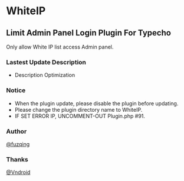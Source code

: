 # WhiteIP

## Limit Admin Panel Login Plugin For Typecho

Only allow White IP list access Admin panel.

### Lastest Update Description

* Description Optimization

### Notice

* When the plugin update, please disable the plugin before updating.
* Please change the plugin directory name to WhiteIP.
* IF SET ERROR IP, UNCOMMENT-OUT Plugin.php #91.

### Author

[@fuzqing](https://github.com/fuzqing)


### Thanks

[@Vndroid](https://github.com/Vndroid)